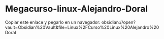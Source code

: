 # Megacurso-linux-Alejandro-Doral
Copiar este enlace y pegarlo en un navegador: obsidian://open?vault=Obsidian%20Vault&amp;file=Linux%2FCurso%20Linux%20Alejandro%20Doral    
